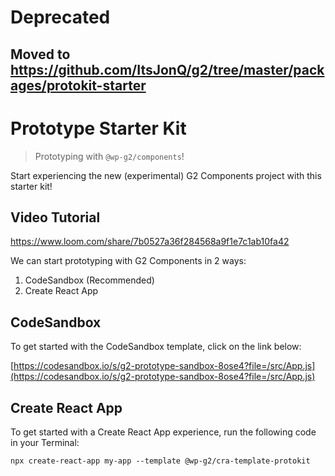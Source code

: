 # Deprecated

## Moved to https://github.com/ItsJonQ/g2/tree/master/packages/protokit-starter

# Prototype Starter Kit

> Prototyping with `@wp-g2/components`!

Start experiencing the new (experimental) G2 Components project with this starter kit!

## Video Tutorial

https://www.loom.com/share/7b0527a36f284568a9f1e7c1ab10fa42

We can start prototyping with G2 Components in 2 ways:

1. CodeSandbox (Recommended)
2. Create React App

## CodeSandbox

To get started with the CodeSandbox template, click on the link below:

[https://codesandbox.io/s/g2-prototype-sandbox-8ose4?file=/src/App.js](https://codesandbox.io/s/g2-prototype-sandbox-8ose4?file=/src/App.js)

## Create React App

To get started with a Create React App experience, run the following code in your Terminal:

```
npx create-react-app my-app --template @wp-g2/cra-template-protokit
```
